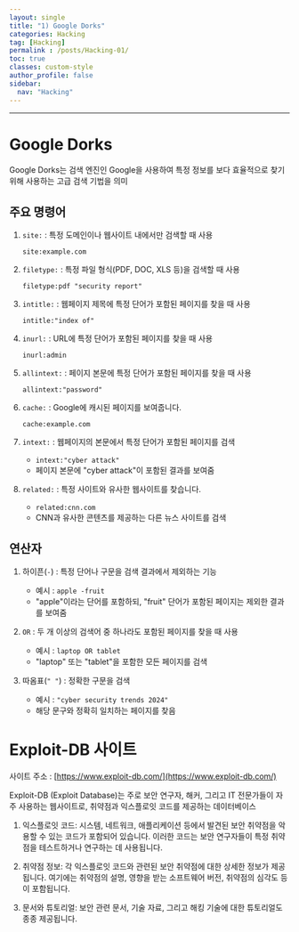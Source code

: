 ```yaml
---
layout: single
title: "1) Google Dorks"
categories: Hacking
tag: [Hacking]
permalink : /posts/Hacking-01/
toc: true
classes: custom-style
author_profile: false
sidebar:
  nav: "Hacking"
---
```


<hr>

# Google Dorks

Google Dorks는 검색 엔진인 Google을 사용하여 특정 정보를 보다 효율적으로 찾기 위해 사용하는 고급 검색 기법을 의미

## 주요 명령어

1. `site:` : 특정 도메인이나 웹사이트 내에서만 검색할 때 사용

    `site:example.com`

2. `filetype:` : 특정 파일 형식(PDF, DOC, XLS 등)을 검색할 때 사용

    `filetype:pdf "security report"`

3. `intitle:` : 웹페이지 제목에 특정 단어가 포함된 페이지를 찾을 때 사용

    `intitle:"index of"`

4. `inurl:` : URL에 특정 단어가 포함된 페이지를 찾을 때 사용

    `inurl:admin`

5. `allintext:` : 페이지 본문에 특정 단어가 포함된 페이지를 찾을 때 사용   

    `allintext:"password"`

6. `cache:` : Google에 캐시된 페이지를 보여줍니다.

    `cache:example.com`

7. `intext:` : 웹페이지의 본문에서 특정 단어가 포함된 페이지를 검색

    - `intext:"cyber attack"`
    - 페이지 본문에 "cyber attack"이 포함된 결과를 보여줌

8. `related:` : 특정 사이트와 유사한 웹사이트를 찾습니다.

    - `related:cnn.com` 
    - CNN과 유사한 콘텐츠를 제공하는 다른 뉴스 사이트를 검색

## 연산자

1. 하이픈(`-`) : 특정 단어나 구문을 검색 결과에서 제외하는 기능

    - 예시 : `apple -fruit`
    - "apple"이라는 단어를 포함하되, "fruit" 단어가 포함된 페이지는 제외한 결과를 보여줌

2. `OR` : 두 개 이상의 검색어 중 하나라도 포함된 페이지를 찾을 때 사용

    - 예시 : `laptop OR tablet`
    - "laptop" 또는 "tablet"을 포함한 모든 페이지를 검색

3. 따옴표(`" "`) : 정확한 구문을 검색

    - 예시 : `"cyber security trends 2024"`
    - 해당 문구와 정확히 일치하는 페이지를 찾음

# Exploit-DB 사이트

사이트 주소 : [https://www.exploit-db.com/](https://www.exploit-db.com/)

Exploit-DB (Exploit Database)는 주로 보안 연구자, 해커, 그리고 IT 전문가들이 자주 사용하는 웹사이트로, 취약점과 익스플로잇 코드를 제공하는 데이터베이스

1. 익스플로잇 코드: 시스템, 네트워크, 애플리케이션 등에서 발견된 보안 취약점을 악용할 수 있는 코드가 포함되어 있습니다. 이러한 코드는 보안 연구자들이 특정 취약점을 테스트하거나 연구하는 데 사용됩니다.

2. 취약점 정보: 각 익스플로잇 코드와 관련된 보안 취약점에 대한 상세한 정보가 제공됩니다. 여기에는 취약점의 설명, 영향을 받는 소프트웨어 버전, 취약점의 심각도 등이 포함됩니다.

3. 문서와 튜토리얼: 보안 관련 문서, 기술 자료, 그리고 해킹 기술에 대한 튜토리얼도 종종 제공됩니다.